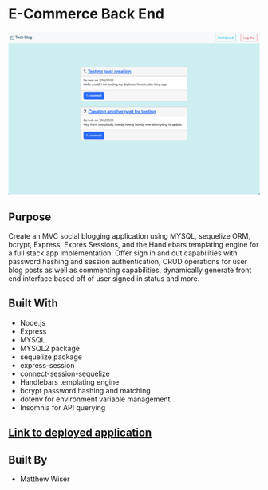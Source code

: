 # E-Commerce Back End
![Screenshot](/img/screenshot.png)
## Purpose
Create an MVC social blogging application using MYSQL, sequelize ORM, bcrypt, Express, Expres Sessions, and the Handlebars templating engine for a full stack app implementation. Offer sign in and out capabilities with password hashing and session authentication, CRUD operations for user blog posts as well as commenting capabilities, dynamically generate front end interface based off of user signed in status and more.

## Built With
* Node.js
* Express
* MYSQL
* MYSQL2 package
* sequelize package
* express-session
* connect-session-sequelize
* Handlebars templating engine
* bcrypt password hashing and matching
* dotenv for environment variable management
* Insomnia for API querying

## [Link to deployed application](https://hidden-meadow-26722.herokuapp.com/)


## Built By
* Matthew Wiser